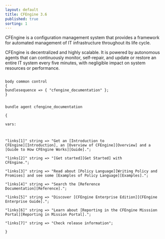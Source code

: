 ```yaml
---
layout: default
title: CFEngine 3.6
published: true
sorting: 1
---
```


CFEngine is a configuration management system that provides a framework for automated management of IT infrastructure throughout its life cycle.

CFEngine is decentralized and highly scalable. It is powered by autonomous agents that can continuously monitor, self-repair, and update or restore an entire IT system every five minutes, with negligible impact on system resources or performance.

<code class="cf3">
body common control  
{  
bundlesequence => { "cfengine_documentation" };  
}  
  
bundle agent cfengine_documentation  
{  
vars:  
  
  "links[1]" string => "Get an [Introduction to CFEngine][Introduction], an [Overview of CFEngine][Overview] and a [Guide to How CFEngine Works][Guide].";  
  "links[2]" string => "[Get started][Get Started] with CFEngine.";  
  "links[3]" string => "Read about [Policy Language][Writing Policy and Promises] and see some [Examples of Policy Language][Examples].";  
  "links[4]" string => "Search the [Reference Documentation][Reference].";  
  "links[5]" string => "Discover [CFEngine Enterprise Edition][CFEngine Enterprise Guide].";  
  "links[6]" string => "Learn about [Reporting in the CFEngine Misssion Portal][Reporting in Mission Portal].";  
  "links[7]" string => "Check release information";  
}  
</code>


















